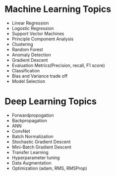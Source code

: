 # Machine Learning Topics

* Linear Regression
* Logostic Regression
* Support Vector Machines
* Principle Component Analysis
* Clustering
* Random Forest
* Anomaly Detection
* Gradient Descent
* Evaluation Metrics(Precision, recall, F1 score)
* Classification
* Bias and Variance trade off
* Model Selection







# Deep Learning Topics

* Forwardpropogation
* Backpropagation
* ANN
* ConvNet
* Batch Normalization
* Stochastic Gradient Descent
* Mini-Batch Gradient Descent
* Transfer Learning
* Hyperparameter tuning
* Data Augmentation
* Optimization (adam, RMS, RMSProp)

